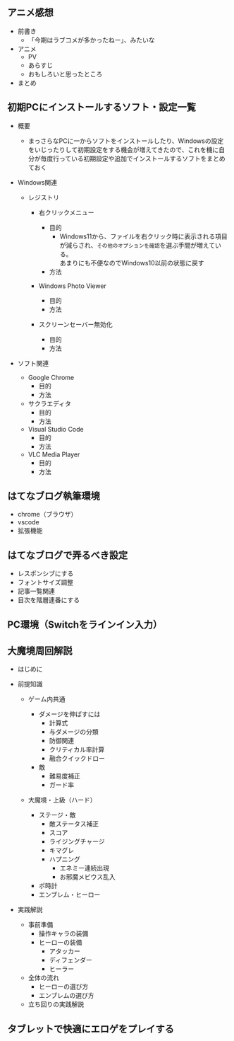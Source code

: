 ## アニメ感想
- 前書き
  - 「今期はラブコメが多かったねー」、みたいな
- アニメ
  - PV
  - あらすじ
  - おもしろいと思ったところ
- まとめ


## 初期PCにインストールするソフト・設定一覧
- 概要
  - まっさらなPCに一からソフトをインストールしたり、Windowsの設定をいじったりして初期設定をする機会が増えてきたので、これを機に自分が毎度行っている初期設定や追加でインストールするソフトをまとめておく
- Windows関連
  - レジストリ
    - 右クリックメニュー
      - 目的
        - Windows11から、ファイルを右クリック時に表示される項目が減らされ、`その他のオプションを確認`を選ぶ手間が増えている。  
        あまりにも不便なのでWindows10以前の状態に戻す
      - 方法

    - Windows Photo Viewer
      - 目的
      - 方法

    - スクリーンセーバー無効化
      - 目的
      - 方法

    

- ソフト関連
  - Google Chrome
    - 目的
    - 方法
  - サクラエディタ
    - 目的
    - 方法
  - Visual Studio Code
    - 目的
    - 方法
  - VLC Media Player
    - 目的
    - 方法



## はてなブログ執筆環境
- chrome（ブラウザ）
- vscode
- 拡張機能




## はてなブログで弄るべき設定
- レスポンシブにする
- フォントサイズ調整
- 記事一覧関連
- 目次を階層連番にする


## PC環境（Switchをラインイン入力）


## 大魔境周回解説
- はじめに

- 前提知識
  - ゲーム内共通
    - ダメージを伸ばすには
      - 計算式
      - 与ダメージの分類
      - 防御関連
      - クリティカル率計算
      - 融合クイックドロー
    - 敵
      - 難易度補正
      - ガード率

  - 大魔境・上級（ハード）
    - ステージ・敵
      - 敵ステータス補正
      - スコア
      - ライジングチャージ
      - キマグレ
      - ハプニング
        - エネミー連続出現
        - お邪魔メビウス乱入
    - ポ時計
    - エンブレム・ヒーロー


- 実践解説
  - 事前準備
    - 操作キャラの装備
    - ヒーローの装備
      - アタッカー
      - ディフェンダー
      - ヒーラー
  - 全体の流れ
    - ヒーローの選び方
    - エンブレムの選び方
  - 立ち回りの実践解説

## タブレットで快適にエロゲをプレイする
